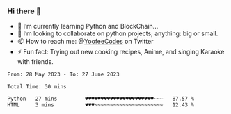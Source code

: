 ### Hi there 👋

<!--
**Sara-Pak/Sara-Pak** is a ✨ _special_ ✨ repository because its `README.md` (this file) appears on your GitHub profile.

Here are some ideas to get you started:
- 🤔 I’m looking for help with ...
- 💬 Ask me about ...
- 😄 Pronouns: ...


- 🔭 I’m currently working on getting certified in Google's IT Automation with Python and doing #100daysofcode in Python. 
-->
- 🌱 I’m currently learning Python and BlockChain...
- 👯 I’m looking to collaborate on python projects; anything: big or small.
- 📫 How to reach me: @[YoofeeCodes](https://twitter.com/YoofeeCodes) on Twitter
- ⚡ Fun fact: Trying out new cooking recipes, Anime, and singing Karaoke with friends.


<!--START_SECTION:waka-->

```text
From: 28 May 2023 - To: 27 June 2023

Total Time: 30 mins

Python   27 mins         ♥♥♥♥♥♥♥♥♥♥♥♥♥♥♥♥♥♥♥♥♥♥~~~   87.57 %
HTML     3 mins          ♥♥♥~~~~~~~~~~~~~~~~~~~~~~   12.43 %
```

<!--END_SECTION:waka-->
